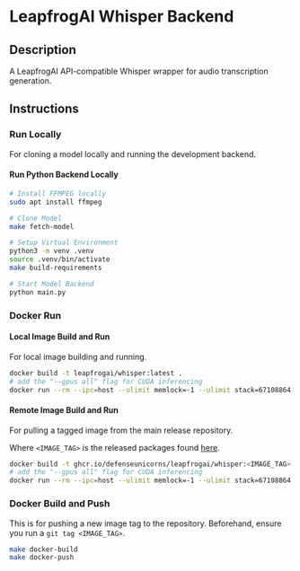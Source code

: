 # LeapfrogAI Whisper Backend

## Description

A LeapfrogAI API-compatible Whisper wrapper for audio transcription generation.

## Instructions

### Run Locally

For cloning a model locally and running the development backend.

#### Run Python Backend Locally

```bash
# Install FFMPEG locally
sudo apt install ffmpeg

# Clone Model
make fetch-model

# Setup Virtual Environment
python3 -m venv .venv
source .venv/bin/activate
make build-requirements

# Start Model Backend
python main.py
```

### Docker Run

#### Local Image Build and Run

For local image building and running.

```bash
docker build -t leapfrogai/whisper:latest .
# add the "--gpus all" flag for CUDA inferencing
docker run --rm --ipc=host --ulimit memlock=-1 --ulimit stack=67108864 -p 50051:50051 -d --name whisper leapfrogai/whisper:latest
```

#### Remote Image Build and Run

For pulling a tagged image from the main release repository.

Where `<IMAGE_TAG>` is the released packages found [here](https://github.com/orgs/defenseunicorns/packages/container/package/leapfrogai%2Fwhisper).

```bash
docker build -t ghcr.io/defenseunicorns/leapfrogai/whisper:<IMAGE_TAG> .
# add the "--gpus all" flag for CUDA inferencing
docker run --rm --ipc=host --ulimit memlock=-1 --ulimit stack=67108864 -p 50051:50051 -d --name whisper leapfrogai/whisper:<IMAGE_TAG>
```

### Docker Build and Push

This is for pushing a new image tag to the repository. Beforehand, ensure you run a `git tag <IMAGE_TAG>`.

```bash
make docker-build
make docker-push
```
